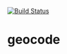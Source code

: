 [![Build Status](https://travis-ci.org/reason-for-risen/geocode.svg?branch=dev)](https://travis-ci.org/reason-for-risen/geocode)
# geocode

